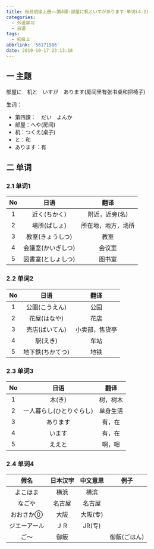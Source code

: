```yaml
---
title: 标日初级上册——第4课-部屋に机といすがあります-单词(4.2)
categories:
  - 外语学习
  - 日语
tags:
  - 初级上
abbrlink: '56171986'
date: 2019-10-17 23:13:18
---
```

## 一 主题

部屋に　机と　いすが　あります(房间里有张书桌和把椅子)

生词：  

* 第四課：　だい　よんか
* 部屋：へや(房间)
* 机：つくえ(桌子)
* と：和
* あります：有

<!--more-->

## 二 单词

### 2.1 单词1

|  No  |        日语        |        翻译        |
| :--: | :----------------: | :----------------: |
|  1   |    近く(ちかく)    |   附近，近旁(名)   |
|  2   |    場所(ばしょ)    | 所在地，地方，场所 |
|  3   |  教室(きょうしつ)  |        教室        |
|  4   | 会議室(かいぎしつ) |       会议室       |
|  5   | 図書室(としょしつ) |       图书室       |

### 2.2 单词2

|  No  |       日语       |      翻译      |
| :--: | :--------------: | :------------: |
|  1   |  公園(こうえん)  |      公园      |
|  2   |   花屋(はなや)   |      花店      |
|  3   |  売店(ばいてん)  | 小卖部，售货亭 |
|  4   |     駅(えき)     |      车站      |
|  5   | 地下鉄(ちかてつ) |      地铁      |

### 2.3 单词3

|  No  |           日语           |   翻译   |
| :--: | :----------------------: | :------: |
|  1   |          木(き)          | 树，树木 |
|  2   | 一人暮らし(ひとりぐらし) | 单身生活 |
|  3   |         あります         |  有，在  |
|  4   |          います          |  有，在  |
|  5   |          ええと          |  啊，嗯  |

### 2.4 单词4


|     假名     | 日本汉字 | 中文意思 |     例子     |
| :----------: | :------: | :------: | :----------: |
|   よこはま   |   横浜   |   横滨   |              |
|    なごや    |  名古屋  |  名古屋  |              |
|  おおさか⓪   |   大阪   | 大阪(专) |              |
| ジエーアール |   ＪＲ   |  JR(专)  |              |
|     ご～     |   御飯   |          | 御飯(ごはん) |